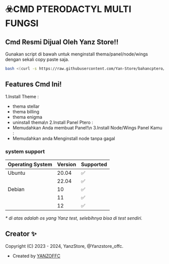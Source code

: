 # :biohazard:CMD PTERODACTYL MULTI FUNGSI


## Cmd Resmi Dijual Oleh Yanz Store!!

Gunakan script di bawah untuk menginstall thema/panel/node/wings dengan sekali copy paste saja.

```bash
bash <(curl -s https://raw.githubusercontent.com/Yan-Store/bahancptero/main/install.sh)
```

## Features Cmd Ini!

1.Install Theme :
  - thema stellar
  - thema billing
  - thema enigma
  - uninstall thema\n
2.Install Panel Ptero :
  - Memudahkan Anda membuat Panel!\n
3.Install Node/Wings Panel Kamu :
  - Memudahkan anda Menginstall node tanpa gagal

### system support

| Operating System | Version | Supported          |
| ---------------- | ------- | ------------------ |
| Ubuntu           | 20.04   | :white_check_mark: |
|                  | 22.04   | :white_check_mark: |
| Debian           | 10      | :white_check_mark: |
|                  | 11      | :white_check_mark: |
|                  | 12      | :white_check_mark: |

_\* di atas adalah os yang Yanz test, selebihnya bisa di test sendiri._

## Creator ✨

Copyright (C) 2023 - 2024, YanzStore, @Yanzstore_offc.

- Created by [ YANZOFFC ](https://github.com/Yan-Store)
